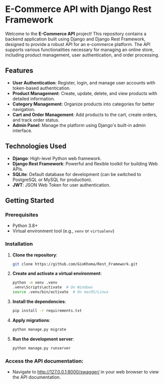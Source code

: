 # E-Commerce API with Django Rest Framework

Welcome to the **E-Commerce API** project! This repository contains a backend application built using Django and Django Rest Framework, designed to provide a robust API for an e-commerce platform. The API supports various functionalities necessary for managing an online store, including product management, user authentication, and order processing.

## Features

- **User Authentication**: Register, login, and manage user accounts with token-based authentication.
- **Product Management**: Create, update, delete, and view products with detailed information.
- **Category Management**: Organize products into categories for better navigation.
- **Cart and Order Management**: Add products to the cart, create orders, and track order status.
- **Admin Panel**: Manage the platform using Django's built-in admin interface.

## Technologies Used

- **Django**: High-level Python web framework.
- **Django Rest Framework**: Powerful and flexible toolkit for building Web APIs.
- **SQLite**: Default database for development (can be switched to PostgreSQL or MySQL for production).
- **JWT**: JSON Web Token for user authentication.

## Getting Started

### Prerequisites

- Python 3.8+
- Virtual environment tool (e.g., `venv` or `virtualenv`)

### Installation

1. **Clone the repository**:
   ```sh
   git clone https://github.com/GioKhoma/Rest_Framework.git

2. **Create and activate a virtual environment**:
   ```sh
   python -m venv .venv
   .venv\Scripts\activate  # On Windows
   source .venv/bin/activate  # On macOS/Linux
   
3. **Install the dependencies**:
   ```sh
   pip install -r requirements.txt
   
4. **Apply migrations**:
   ```sh
   python manage.py migrate

5. **Run the development server**:
   ```sh
   python manage.py runserver

### Access the API documentation:
- Navigate to http://127.0.0.1:8000/swagger/ in your web browser to view the API documentation.

